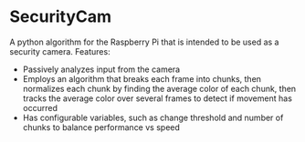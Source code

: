 # SecurityCam

A python algorithm for the Raspberry Pi that is intended to be used as a security camera. Features:
* Passively analyzes input from the camera
* Employs an algorithm that breaks each frame into chunks, then normalizes each chunk by finding the average color of each chunk, then tracks the average color over several frames to detect if movement has occurred
* Has configurable variables, such as change threshold and number of chunks to balance performance vs speed
